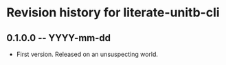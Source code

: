 # Revision history for literate-unitb-cli

## 0.1.0.0  -- YYYY-mm-dd

* First version. Released on an unsuspecting world.
